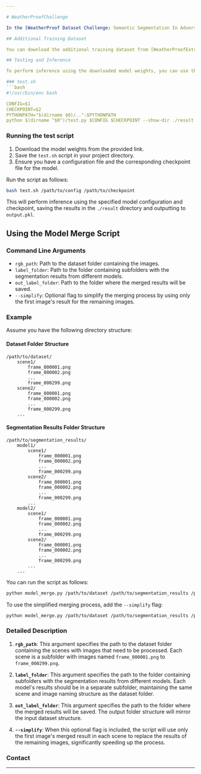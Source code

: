 ```yaml
---

# WeatherProofChallenge

In the [WeatherProof Dataset Challenge: Semantic Segmentation In Adverse Weather (CVPR’24 UG²+)](http://cvpr2023.ug2challenge.org/index.html), we achieved first place. This repository contains training and inference scripts for three models: OneFormer, DepthAnything, and InternImage, all implemented within the MMSegmentation framework.

## Additional Training Dataset

You can download the additional training dataset from [WeatherProofExtra on Hugging Face](https://huggingface.co/datasets/WangFangjun/WeatherProofExtra). This dataset can be used to further train your models for better performance.

## Testing and Inference

To perform inference using the downloaded model weights, you can use the provided `test.sh` script on each model's folder. The six model weights and their results can be found at [WeatherProofChallenge-1st-place on Hugging Face](https://huggingface.co/WangFangjun/WeatherProofChallenge-1st-place).

### test.sh
```bash
#!/usr/bin/env bash

CONFIG=$1 
CHECKPOINT=$2 
PYTHONPATH="$(dirname $0)/..":$PYTHONPATH
python $(dirname "$0")/test.py $CONFIG $CHECKPOINT --show-dir ./result --out output.pkl
```

### Running the test script

1. Download the model weights from the provided link.
2. Save the `test.sh` script in your project directory.
3. Ensure you have a configuration file and the corresponding checkpoint file for the model.

Run the script as follows:
```bash
bash test.sh /path/to/config /path/to/checkpoint
```

This will perform inference using the specified model configuration and checkpoint, saving the results in the `./result` directory and outputting to `output.pkl`.

## Using the Model Merge Script

### Command Line Arguments

- `rgb_path`: Path to the dataset folder containing the images.
- `label_folder`: Path to the folder containing subfolders with the segmentation results from different models.
- `out_label_folder`: Path to the folder where the merged results will be saved.
- `--simplify`: Optional flag to simplify the merging process by using only the first image's result for the remaining images.

### Example

Assume you have the following directory structure:

#### Dataset Folder Structure
```
/path/to/dataset/
    scene1/
        frame_000001.png
        frame_000002.png
        ...
        frame_000299.png
    scene2/
        frame_000001.png
        frame_000002.png
        ...
        frame_000299.png
    ...
```

#### Segmentation Results Folder Structure
```
/path/to/segmentation_results/
    model1/
        scene1/
            frame_000001.png
            frame_000002.png
            ...
            frame_000299.png
        scene2/
            frame_000001.png
            frame_000002.png
            ...
            frame_000299.png
        ...
    model2/
        scene1/
            frame_000001.png
            frame_000002.png
            ...
            frame_000299.png
        scene2/
            frame_000001.png
            frame_000002.png
            ...
            frame_000299.png
        ...
    ...
```

You can run the script as follows:

```bash
python model_merge.py /path/to/dataset /path/to/segmentation_results /path/to/output_results
```

To use the simplified merging process, add the `--simplify` flag:

```bash
python model_merge.py /path/to/dataset /path/to/segmentation_results /path/to/output_results --simplify
```

### Detailed Description

1. **`rgb_path`**: This argument specifies the path to the dataset folder containing the scenes with images that need to be processed. Each scene is a subfolder with images named `frame_000001.png` to `frame_000299.png`.

2. **`label_folder`**: This argument specifies the path to the folder containing subfolders with the segmentation results from different models. Each model's results should be in a separate subfolder, maintaining the same scene and image naming structure as the dataset folder.

3. **`out_label_folder`**: This argument specifies the path to the folder where the merged results will be saved. The output folder structure will mirror the input dataset structure.

4. **`--simplify`**: When this optional flag is included, the script will use only the first image's merged result in each scene to replace the results of the remaining images, significantly speeding up the process.

### Contact

[//]: # (For any questions or issues, please contact [Your Name] at [Your Email].)

---
```

